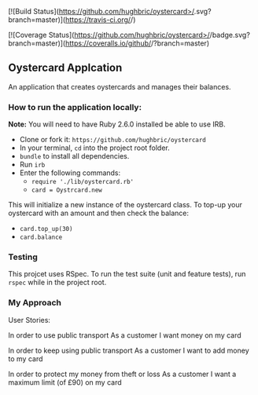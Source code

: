 [![Build Status](https://github.com/hughbric/oystercard>/<repo name>.svg?branch=master)](https://travis-ci.org/<github username>/<repo name>)

[![Coverage Status](https://github.com/hughbric/oystercard>/<repo name>/badge.svg?branch=master)](https://coveralls.io/github/<github username>/<repo name>?branch=master)

## Oystercard Applcation

An application that creates oystercards and manages their balances.

### How to run the application locally:
**Note:** You will need to have Ruby 2.6.0 installed be able to use IRB.

- Clone or fork it: `https://github.com/hughbric/oystercard`
- In your terminal, `cd` into the project root folder.
- `bundle` to install all dependencies.
- Run `irb`
- Enter the following commands:
  - `require './lib/oystercard.rb'`
  - `card = Oystrcard.new`

 This will initialize a new instance of the oystercard class.
 To top-up your oystercard with an amount and then check the balance:
   - `card.top_up(30)`
   - `card.balance`

### Testing
This projcet uses RSpec.
To run the test suite (unit and feature tests), run `rspec` while in the project root.


### My Approach

User Stories:

In order to use public transport
As a customer
I want money on my card

In order to keep using public transport
As a customer
I want to add money to my card

In order to protect my money from theft or loss
As a customer
I want a maximum limit (of £90) on my card
